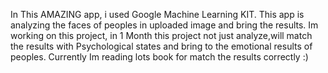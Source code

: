 In This AMAZING app, i used Google Machine Learning KIT.
This app is analyzing the faces of peoples in uploaded image and bring the results.
Im working on this project, in 1 Month this project not just analyze,will match the results with Psychological states and bring to the emotional results of peoples.
Currently Im reading lots book for match the results correctly :)
